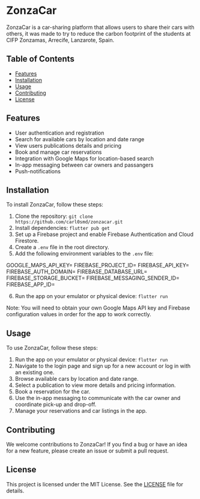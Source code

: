 # ZonzaCar

ZonzaCar is a car-sharing platform that allows users to share their cars with others, it was made to try to reduce the carbon footprint of the students at CIFP Zonzamas, Arrecife, Lanzarote, Spain.

## Table of Contents

- [Features](#features)
- [Installation](#installation)
- [Usage](#usage)
- [Contributing](#contributing)
- [License](#license)

## Features

- User authentication and registration
- Search for available cars by location and date range
- View users publications details and pricing
- Book and manage car reservations
- Integration with Google Maps for location-based search
- In-app messaging between car owners and passangers
- Push-notifications

## Installation

To install ZonzaCar, follow these steps:

1. Clone the repository: `git clone https://github.com/carl0smd/zonzacar.git`
2. Install dependencies: `flutter pub get`
3. Set up a Firebase project and enable Firebase Authentication and Cloud Firestore.
4. Create a `.env` file in the root directory.
5. Add the following environment variables to the `.env` file:

GOOGLE_MAPS_API_KEY=<your-google-maps-api-key>
FIREBASE_PROJECT_ID=<your-firebase-project-id>
FIREBASE_API_KEY=<your-firebase-api-key>
FIREBASE_AUTH_DOMAIN=<your-firebase-auth-domain>
FIREBASE_DATABASE_URL=<your-firebase-database-url>
FIREBASE_STORAGE_BUCKET=<your-firebase-storage-bucket>
FIREBASE_MESSAGING_SENDER_ID=<your-firebase-messaging-sender-id>
FIREBASE_APP_ID=<your-firebase-app-id>


6. Run the app on your emulator or physical device: `flutter run`

Note: You will need to obtain your own Google Maps API key and Firebase configuration values in order for the app to work correctly.

## Usage

To use ZonzaCar, follow these steps:

1. Run the app on your emulator or physical device: `flutter run`
2. Navigate to the login page and sign up for a new account or log in with an existing one.
3. Browse available cars by location and date range.
4. Select a publication to view more details and pricing information.
5. Book a reservation for the car.
6. Use the in-app messaging to communicate with the car owner and coordinate pick-up and drop-off.
7. Manage your reservations and car listings in the app.

## Contributing

We welcome contributions to ZonzaCar! If you find a bug or have an idea for a new feature, please create an issue or submit a pull request.

## License

This project is licensed under the MIT License. See the [LICENSE](https://github.com/carl0smd/zonzacar/blob/main/LICENSE) file for details.

